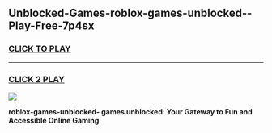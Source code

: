 
## Unblocked-Games-roblox-games-unblocked--Play-Free-7p4sx
<h3>
<a href="https://premium76.site?title=roblox-games-unblocked-&ref=10A">CLICK TO PLAY</a></h3>
<hr>

<h3>
<a href="https://premium76.site?title=roblox-games-unblocked-&ref=10A">CLICK 2 PLAY</a>
  
</h3>

<a href="https://premium76.site?title=roblox-games-unblocked-&ref=10A"><img src="https://clearcache.store/games.png"></a>


**roblox-games-unblocked- games unblocked: Your Gateway to Fun and Accessible Online Gaming**

